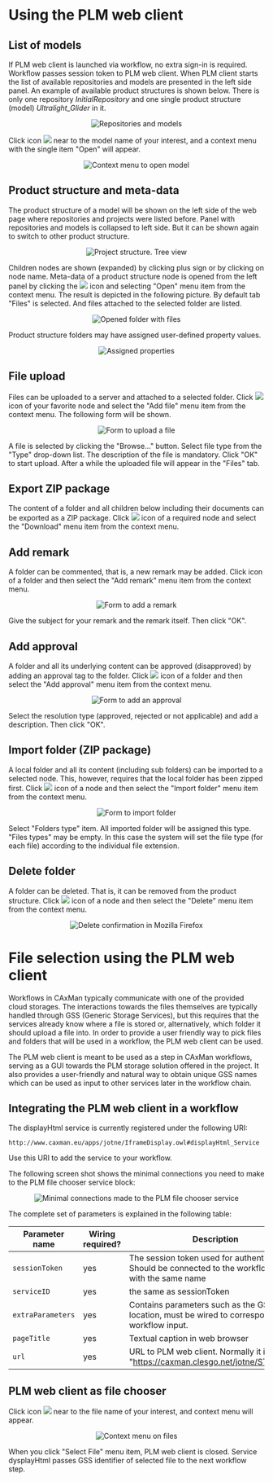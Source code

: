 # Using the PLM web client

## List of models

If PLM web client is launched via workflow, no extra sign-in is required. Workflow passes session token to PLM web client.
When PLM client starts the list of available repositories and models are presented in the left side panel. An example of available product structures is shown below.
There is only one repository *InitialRepository* and one single product structure (model) *Ultralight_Glider* in it.

<p align="center">
  <img src="img_plm/repositories_models.png"
   alt="Repositories and models" />
</p>

Click icon <img src="img_plm/open_icon.png" /> near to the model name of your interest, and a context menu with the single item "Open" will appear.

<p align="center">
  <img src="img_plm/model_open.png"
   alt="Context menu to open model" />
</p>

## Product structure and meta-data

The product structure of a model will be shown on the left side of the web page where repositories and projects were listed before.
Panel with repositories and models is collapsed to left side. But it can be shown again to switch to other product structure.

<p align="center">
  <img src="img_plm/project_structure_tree.png"
   alt="Project structure. Tree view" />
</p>

Children nodes are shown (expanded) by clicking plus sign or by clicking on node name.
Meta-data of a product structure node is opened from the left panel by clicking the <img src="img_plm/open_icon.png" /> icon and selecting "Open" menu item from the context menu. The result is depicted in the following picture.
By default tab "Files" is selected. And files attached to the selected folder are listed.

<p align="center">
  <img src="img_plm/opened_folder.png"
   alt="Opened folder with files" />
</p>

Product structure folders may have assigned user-defined property values.

<p align="center">
  <img src="img_plm/assigned_properties.png"
   alt="Assigned properties" />
</p>

## File upload

Files can be uploaded to a server and attached to a selected folder.
Click <img src="img_plm/open_icon.png" /> icon of your favorite node and select the "Add file" menu item from the context menu.
The following form will be shown.

<p align="center">
  <img src="img_plm/upload_file_form.png"
   alt="Form to upload a file" />
</p>

A file is selected by clicking the "Browse..." button. Select file type from the "Type" drop-down list. The description of the file is mandatory.
Click "OK" to start upload. After a while the uploaded file will appear in the "Files" tab.

## Export ZIP package

The content of a folder and all children below including their documents can be exported as a ZIP package.
Click <img src="img_plm/open_icon.png" /> icon of a required node and select the "Download" menu item from the context menu.

## Add remark

A folder can be commented, that is, a new remark may be added.
Click   icon of a folder and then select the "Add remark" menu item from the context menu.

<p align="center">
  <img src="img_plm/add_remark.png"
   alt="Form to add a remark" />
</p>

Give the subject for your remark and the remark itself. Then click "OK".

## Add approval

A folder and all its underlying content can be approved (disapproved) by adding an approval tag to the folder.
Click <img src="img_plm/open_icon.png" /> icon of a folder and then select the "Add approval" menu item from the context menu.

<p align="center">
  <img src="img_plm/add_approval.png"
   alt="Form to add an approval" />
</p>

Select the resolution type (approved, rejected or not applicable) and add a description.
Then click "OK".

## Import folder (ZIP package)

A local folder and all its content (including sub folders) can be imported to a selected node. This, however, requires that the local folder has been zipped first.
Click <img src="img_plm/open_icon.png" /> icon of a node and then select the "Import folder" menu item from the context menu.

<p align="center">
  <img src="img_plm/import_folder.png"
   alt="Form to import folder" />
</p>

Select "Folders type" item. All imported folder will be assigned this type.
"Files types" may be empty. In this case the system will set the file type (for each file) according to the individual file extension.

## Delete folder

A folder can be deleted. That is, it can be removed from the product structure.
Click <img src="img_plm/open_icon.png" /> icon of a node and then select the "Delete" menu item from the context menu.

<p align="center">
  <img src="img_plm/delete_confirmation.png"
   alt="Delete confirmation in Mozilla Firefox" />
</p>

# File selection using the PLM web client
Workflows in CAxMan typically communicate with one of the provided cloud
storages. The interactions towards the files themselves are typically handled
through GSS (Generic Storage Services), but this requires that the services
already know where a file is stored or, alternatively, which folder it should
upload a file into. In order to provide a user friendly way to pick files and
folders that will be used in a workflow, the PLM web client can be used.

The PLM web client is meant to be used as a step in
CAxMan workflows, serving as a GUI towards the PLM storage solution offered
in the project. It also provides a user-friendly and natural way to obtain
unique GSS names which can be used as input to other services later in the
workflow chain.

## Integrating the PLM web client in a workflow
The displayHtml service is currently registered under the following URI:
```
http://www.caxman.eu/apps/jotne/IframeDisplay.owl#displayHtml_Service
```
Use this URI to add the service to your workflow.

The following screen shot shows the minimal connections you need to make to
the PLM file chooser service block:
<p align="center">
  <img src="img_plm/wf_editor.png"
   alt="Minimal connections made to the PLM file chooser service" />
</p>

The complete set of parameters is explained in the following table:

| Parameter name | Wiring required? | Description |
| -------------- | --------- | ----------- |
| `sessionToken` | yes | The session token used for authentication. Should be connected to the workflow input with the same name |
| `serviceID` | yes | the same as sessionToken |
| `extraParameters` | yes | Contains parameters such as the GSS location, must be wired to corresponding workflow input. |
| `pageTitle` | yes | Textual caption in web browser |
| `url` | yes | URL to PLM web client. Normally it is "https://caxman.clesgo.net/jotne/STM_web/" |

## PLM web client as file chooser

Click icon <img src="img_plm/open_icon.png" /> near to the file name of your interest, and context menu will appear.

<p align="center">
  <img src="img_plm/context_menu_files.png"
   alt="Context menu on files" />
</p>

When you click "Select File" menu item, PLM web client is closed. Service dysplayHtml passes GSS identifier of selected file to the next workflow step.
